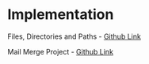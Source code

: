 # Implementation

Files, Directories and Paths - [Github Link](https://github.com/grandeurkoe/100-days-of-code-the-complete-python-pro-bootcamp/tree/5c61b3c20e906e03be8fb52407ad74096791bfe2/day-024-files-directories-and-paths/files-directories-and-paths)

Mail Merge Project - [Github Link](https://github.com/grandeurkoe/100-days-of-code-the-complete-python-pro-bootcamp/tree/5c61b3c20e906e03be8fb52407ad74096791bfe2/day-024-files-directories-and-paths/mail-merge-project)
